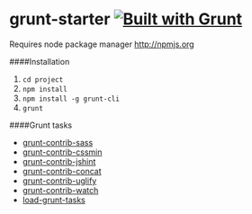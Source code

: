 grunt-starter [![Built with Grunt](https://cdn.gruntjs.com/builtwith.png)](http://gruntjs.com/)
==========

Requires node package manager <http://npmjs.org>

####Installation

1. `cd project`
2. `npm install`
3. `npm install -g grunt-cli`
4. `grunt`

####Grunt tasks

- [grunt-contrib-sass](https://github.com/gruntjs/grunt-contrib-sass)
- [grunt-contrib-cssmin](https://github.com/gruntjs/grunt-contrib-cssmin)
- [grunt-contrib-jshint](https://github.com/gruntjs/grunt-contrib-jshint)
- [grunt-contrib-concat](https://github.com/gruntjs/grunt-contrib-concat)
- [grunt-contrib-uglify](https://github.com/gruntjs/grunt-contrib-uglify)
- [grunt-contrib-watch](https://github.com/gruntjs/grunt-contrib-watch)
- [load-grunt-tasks](https://npmjs.org/package/require-grunt-configs)

